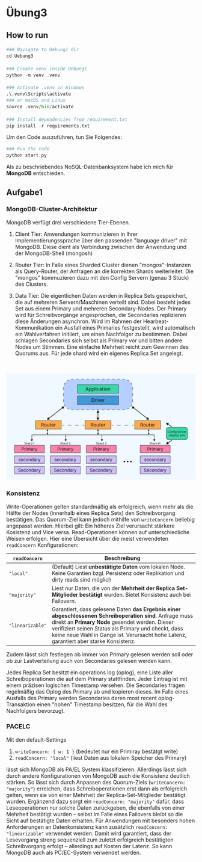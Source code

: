 # Übung3

## How to run

```python
### Navigate to Uebung1 dir
cd Uebung3

### Create venv inside Uebung1
python -m venv .venv

### Activate .venv on Windows
.\.venv\Scripts\activate
### or macOS and Linux
source .venv/bin/activate

### Install dependencies from requirement.txt
pip install -r requirements.txt
```

Um den Code auszuführen, tun Sie Folgendes:

```python
### Run the code
python start.py
```

Als zu beschriebendes NoSQL-Datenbanksystem habe ich mich für **MongoDB** entschieden.

## Aufgabe1

### MongoDB-Cluster-Architektur

MongoDB verfügt drei verschiedene Tier-Ebenen.

1. Client Tier: Anwendungen kommunizieren in Ihrer Implementierungssprache über den passenden "language driver" mit MongoDB. Diese dient als Verbindung zwischen der Anwendung und der MongoDB-Shell (mongosh)

2. Router Tier: In Falle eines Sharded Cluster dienen "mongos"-Instanzen als Query-Router, der Anfragen an die korrekten Shards weiterleitet. Die "mongos" kommuzieren dazu mit den Config Servern (genau 3 Stück) des Clusters.

3. Data Tier: Die eigentlichen Daten werden in Replica Sets gespeichert, die auf mehreren Servern/Maschinen verteilt sind. Dabei besteht jedes Set aus einem Primary und mehreren Secondary-Nodes. Der Primary wird für Schreibvorgänge angesprochen, die Secondaries replizieren diese Änderungen asynchron. Wird im Rahmen der Hearbeat-Kommunikation ein Ausfall eines Primaries festgestellt, wird automatisch ein Wahlverfahren initiiert, um einen Nachfolger zu bestimmen. Dabei schlagen Secondaries sich selbst als Primary vor und bitten andere Nodes um Stimmen. Eine einfache Mehrheit reicht zum Gewinnen des Quorums aus. Für jede shard wird ein eigenes Replica Set angelegt.

<br>

![MongoDB Architecture](./resources/MongoDB-Arch.webp)

### Konsistenz

Write-Operationen gelten standardmäßig als erfolgreich, wenn mehr als die Hälfte der Nodes (innerhalb eines Replica Sets) den Schreibvorgang bestätigen. Das Quorum-Ziel kann jedoch mithilfe von `writeConcern` beliebig angepasst werden. Hierbei gilt: Ein höheres Ziel verursacht stärkere Kosistenz und Vice versa.
Read-Operationen können auf unterschiedliche Weisen erfolgen. Hier eine Übersicht über die meist verwendeten `readConcern` Konfigurationen:

| `readConcern`    | Beschreibung                                                                                                                                                                                                                                                                                                  |
| ---------------- | ------------------------------------------------------------------------------------------------------------------------------------------------------------------------------------------------------------------------------------------------------------------------------------------------------------- |
| `"local"`        | (Default) Liest **unbestätigte Daten** vom lokalen Node. Keine Garantien bzgl. Persistenz oder Replikation und dirty reads sind möglich                                                                                                                                                                       |
| `"majority"`     | Liest nur Daten, die von der **Mehrheit der Replica Set-Mitglieder bestätigt** wurden. Bietet Konsistenz auch bei Failovern.                                                                                                                                                                                  |
| `"linearizable"` | Garantiert, dass gelesene Daten **das Ergebnis einer abgeschlossenen Schreiboperation sind**. Anfrage muss direkt an **Primary Node** gesendet werden. Dieser verifiziert seinen Status als Primary und checkt, dass keine neue Wahl in Gange ist. Verursacht hohe Latenz, garantiert aber starke Konsistenz. |

Zudem lässt sich festlegen ob immer von Primary gelesen werden soll oder ob zur Lastverteilung auch von Secondaries gelesen werden kann.

Jedes Replica Set besitzt ein operations log (oplog), eine Liste aller Schreiboperationen die auf dem Primary stattfinden. Jeder Eintrag ist mit einem präzisen logischen Timestamp versehen. Die Secondaries fragen regelmäßig das Oplog des Primary ab und kopieren dieses. Im Falle eines Ausfalls des Primary werden Secondaries deren most recent oplog-Transaktion einen "hohen" Timestamp besitzen, für die Wahl des Nachfolgers bevorzugt.

### PACELC

Mit den default-Settings

1. `writeConcern: { w: 1 }` (bedeutet nur ein Primiray bestätgt write)
2. `readConcern: "local"` (liest Daten aus lokalem Speicher des Primary)

lässt sich MongoDB als PA/EL System klassifizieren. Allerdings lässt sich durch andere Konfigurationen von MongoDB auch die Konsistenz deutlich stärken. So lässt sich durch Anpassen des Quorum-Ziels (`writeConcern: "majority"`) erreichen, dass Schreiboperationen erst dann als erfolgreich gelten, wenn sie von einer Mehrheit der Replica-Set-Mitglieder bestätigt wurden. Ergänzend dazu sorgt ein `readConcern: "majority"` dafür, dass Leseoperationen nur solche Daten zurückgeben, die ebenfalls von einer Mehrheit bestätigt wurden – selbst im Falle eines Failovers bleibt so die Sicht auf bestätigte Daten erhalten.
Für Anwendungen mit besonders hohen Anforderungen an Datenkonsistenz kann zusätzlich `readConcern: "linearizable"` verwendet werden. Damit wird garantiert, dass der Lesevorgang streng sequenziell zum zuletzt erfolgreich bestätigten Schreibvorgang erfolgt – allerdings auf Kosten der Latenz. So kann MongoDB auch als PC/EC-System verwendet werden.
